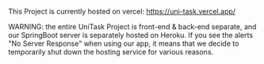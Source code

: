 This Project is currently hosted on vercel: https://uni-task.vercel.app/

WARNING: the entire UniTask Project is front-end & back-end separate, and our SpringBoot server is separately hosted on Heroku. If you see the alerts "No Server Response" when using our app, it means that we decide to temporarily shut down the hosting service for various reasons.
